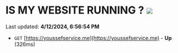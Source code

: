 # IS MY WEBSITE RUNNING ? [![](https://img.shields.io/static/v1?label=Sponsor&message=%E2%9D%A4&logo=GitHub&color=%23fe8e86)](https://github.com/sponsors/<username>)

Last updated: **4/12/2024, 6:56:54 PM**

- `GET` [https://youssefservice.me](https://youssefservice.me) - **Up** (326ms)
